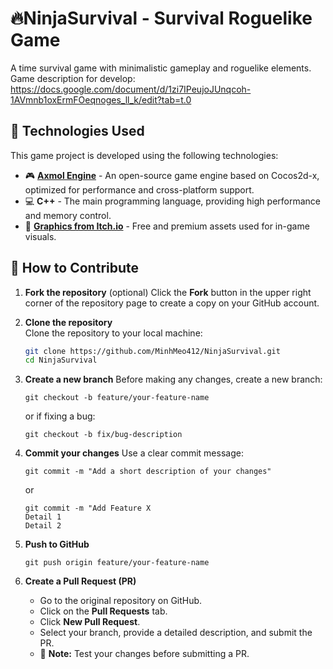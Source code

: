 # 🔥NinjaSurvival - Survival Roguelike Game
A time survival game with minimalistic gameplay and roguelike elements.  
Game description for develop:
https://docs.google.com/document/d/1zi7IPeujoJUnqcoh-1AVmnb1oxErmFOeqnoges_ll_k/edit?tab=t.0

## 🔧 Technologies Used

This game project is developed using the following technologies:

- 🎮 **[Axmol Engine](https://github.com/axmolengine/axmol)** - An open-source game engine based on Cocos2d-x, optimized for performance and cross-platform support.
- 💻 **C++** - The main programming language, providing high performance and memory control.
- 🎨 **[Graphics from Itch.io](https://itch.io/)** - Free and premium assets used for in-game visuals.


## 🚀 How to Contribute

1. **Fork the repository**  (optional)
   Click the **Fork** button in the upper right corner of the repository page to create a copy on your GitHub account.

2. **Clone the repository**  
   Clone the repository to your local machine:
   ```sh
   git clone https://github.com/MinhMeo412/NinjaSurvival.git
   cd NinjaSurvival
3. **Create a new branch**
   Before making any changes, create a new branch:
   ```
   git checkout -b feature/your-feature-name
   ```
   or if fixing a bug:
   ```
   git checkout -b fix/bug-description
4. **Commit your changes**
   Use a clear commit message:
   ```
   git commit -m "Add a short description of your changes"
   ```
   or
   ```
   git commit -m "Add Feature X
   Detail 1
   Detail 2
5. **Push to GitHub**
   ```
   git push origin feature/your-feature-name
6. **Create a Pull Request (PR)**  
   - Go to the original repository on GitHub.  
   - Click on the **Pull Requests** tab.  
   - Click **New Pull Request**.  
   - Select your branch, provide a detailed description, and submit the PR.  
   - 🚀 **Note:** Test your changes before submitting a PR.
